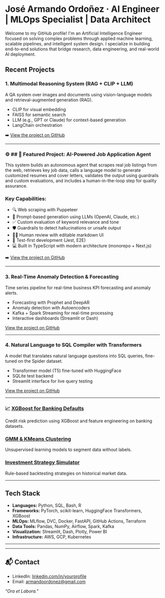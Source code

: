 # José Armando Ordoñez · AI Engineer | MLOps Specialist | Data Architect

Welcome to my GitHub profile! I'm an Artificial Intelligence Engineer focused on solving complex problems through applied machine learning, scalable pipelines, and intelligent system design. I specialize in building end-to-end solutions that bridge research, data engineering, and real-world AI deployment.


##  Recent Projects

### 1. Multimodal Reasoning System (RAG + CLIP + LLM)
A QA system over images and documents using vision-language models and retrieval-augmented generation (RAG).
- CLIP for visual embedding
- FAISS for semantic search
- LLM (e.g., GPT or Claude) for context-based generation
- LangChain orchestration


➡️ [View the project on GitHub]((https://github.com/armandoordonez/multimodal-reasoning-system))

---

### ⚙️ ## 🤖 Featured Project: AI-Powered Job Application Agent


This system builds an autonomous agent that scrapes real job listings from the web, retrieves key job data, calls a language model to generate customized resumes and cover letters, validates the output using guardrails and custom evaluations, and includes a human-in-the-loop step for quality assurance.

### Key Capabilities:
- 🔍 Web scraping with Puppeteer
- 🧠 Prompt-based generation using LLMs (OpenAI, Claude, etc.)
- ✅ Custom evaluation of keyword relevance and tone
- 🛡️ Guardrails to detect hallucinations or unsafe output
- 👨‍💻 Human review with editable markdown UI
- 🧪 Test-first development (Jest, E2E)
- 💻 Built in TypeScript with modern architecture (monorepo + Next.js)

➡️ [View the project on GitHub](https://github.com/armandoordonez/job-application-agent)


---

### 3. Real-Time Anomaly Detection & Forecasting
Time series pipeline for real-time business KPI forecasting and anomaly alerts.
- Forecasting with Prophet and DeepAR
- Anomaly detection with Autoencoders
- Kafka + Spark Streaming for real-time processing
- Interactive dashboards (Streamlit or Dash)

 [View the project on GitHub](https://github.com/armandoordonez/anomaly-forecasting-system)


---

###  4. Natural Language to SQL Compiler with Transformers
A model that translates natural language questions into SQL queries, fine-tuned on the Spider dataset.
- Transformer model (T5) fine-tuned with HuggingFace
- SQLite test backend
- Streamlit interface for live query testing

 [View the project on GitHub](https://github.com/armandoordonez/nl2sql-transformer)


---


### 📈 [XGBoost for Banking Defaults](https://github.com/armandoordonez/XGBoost_Banking_Defaults)
Credit risk prediction using XGBoost and feature engineering on banking datasets.

###  [GMM & KMeans Clustering](https://github.com/armandoordonez/Unsupervised_ML_Clustering_GMM_KMeans)
Unsupervised learning models to segment data without labels.

###  [Investment Strategy Simulator](https://github.com/armandoordonez/Estrategias_de_Inversion_Simple)
Rule-based backtesting strategies on historical market data.

---

##  Tech Stack

- **Languages:** Python, SQL, Bash, R
- **Frameworks:** PyTorch, scikit-learn, HuggingFace Transformers, XGBoost
- **MLOps:** MLflow, DVC, Docker, FastAPI, GitHub Actions, Terraform
- **Data Tools:** Pandas, NumPy, Airflow, Spark, Kafka
- **Visualization:** Streamlit, Dash, Plotly, Power BI
- **Infrastructure:** AWS, GCP, Kubernetes

---


---

## 📬 Contact

- LinkedIn: [linkedin.com/in/yourprofile]([https://linkedin.com/in/yourprofile](https://www.linkedin.com/in/armandoordonez/))
- Email: armandoordonez@gmail.com



_“Ora et Labora.”_
